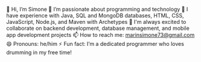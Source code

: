 👋 Hi, I’m Simone
👀 I’m passionate about programming and technology
🌱 I have experience with Java, SQL and MongoDB databases, HTML, CSS, JavaScript, Node.js, and Maven with Archetypes
💼 I'm always excited to collaborate on backend development, database management, and mobile app development projects
📫 How to reach me: marinsimone73@gmail.com
😄 Pronouns: he/him
⚡ Fun fact: I’m a dedicated programmer who loves drumming in my free time!
